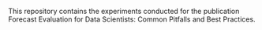 This repository contains the experiments conducted for the publication Forecast Evaluation for Data Scientists: Common Pitfalls and Best Practices.

